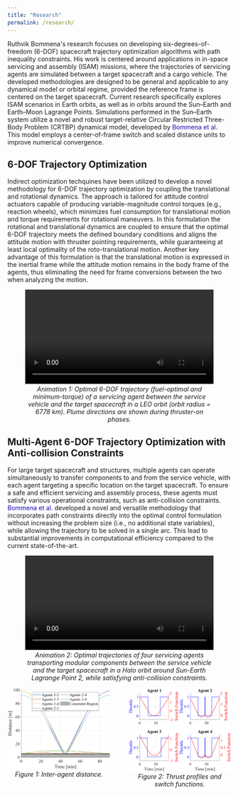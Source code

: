 ```yaml
---
title: "Research"
permalink: /research/
---
```


Ruthvik Bommena's research focuses on developing six-degrees-of-freedom (6-DOF) spacecraft trajectory optimization algorithms with path inequality constraints. His work is centered around applications in in-space servicing and assembly (ISAM) missions, where the trajectories of servicing agents are simulated between a target spacecraft and a cargo vehicle. The developed methodologies are designed to be general and applicable to any dynamical model or orbital regime, provided the reference frame is centered on the target spacecraft. Current research specifically explores ISAM scenarios in Earth orbits, as well as in orbits around the Sun–Earth and Earth–Moon Lagrange Points. Simulations performed in the Sun–Earth system utilize a novel and robust target-relative Circular Restricted Three-Body Problem (CRTBP) dynamical model, developed by <a href="https://link.springer.com/article/10.1007/s40295-024-00470-7" target="_blank" style="color:#1a0dab; text-decoration:none;">Bommena et al</a>. This model employs a center-of-frame switch and scaled distance units to improve numerical convergence.

## 6-DOF Trajectory Optimization
Indirect optimization techquines have been utilized to develop a novel methodology for 6-DOF trajectory optimization by coupling the translational and rotational dynamics. The approach is tailored for attitude control actuators capable of producing variable-magnitude control torques (e.g., reaction wheels), which minimizes fuel consumption for translational motion and torque requirements for rotational maneuvers. In this formulation the rotational and translational dynamics are coupled to ensure that the optimal 6-DOF trajectory meets the defined boundary conditions and aligns the attitude motion with thruster pointing requirements, while guaranteeing at least local optimality of the roto-translational motion. Another key advantage of this formulation is that the translational motion is expressed in the inertial frame while the attitude motion remains in the body frame of the agents, thus eliminating the need for frame conversions between the two when analyzing the motion.
<!-- Video Section -->
<figure>
  <video width="100%" controls>
    <source src="/assets/videos/LEO_6DOFTrajectoryTargetFrame_withPlumeDirection.mp4" type="video/mp4">
    Your browser does not support the video tag.
  </video>
  <figcaption style="text-align: center; font-style: italic;">
    Animation 1: Optimal 6-DOF trajectory (fuel-optimal and minimum-torque) of a servicing agent between the service vehicle and the target spacecraft in a LEO orbit (orbit radius = 6778 km). Plume directions are shown during thruster-on phases.
  </figcaption>
</figure>

## Multi-Agent 6-DOF Trajectory Optimization with Anti-collision Constraints
For large target spacecraft and structures, multiple agents can operate simultaneously to transfer components to and from the service vehicle, with each agent targeting a specific location on the target spacecraft. To ensure a safe and efficient servicing and assembly process, these agents must satisfy various operational constraints, such as anti-collision constraints. <a href="https://link.springer.com/article/10.1007/s40295-024-00470-7" target="_blank" style="color:#1a0dab; text-decoration:none;">Bommena et al.</a> developed a novel and versatile methodology that incorporates path constraints directly into the optimal control formulation without increasing the problem size (i.e., no additional state variables), while allowing the trajectory to be solved in a single arc. This lead to substantial improvements in computational efficiency compared to the current state-of-the-art. 

<!-- Video Section -->
<figure>
  <video width="100%" controls>
    <source src="/assets/videos/CRTBP_4S_Animation.mp4" type="video/mp4">
    Your browser does not support the video tag.
  </video>
  <figcaption style="text-align: center; font-style: italic;">
    Animation 2: Optimal trajectories of four servicing agents transporting modular components between the service vehicle and the target spacecraft in a Halo orbit around Sun-Earth Lagrange Point 2, while satisfying anti-collision constraints.
  </figcaption>
</figure>

<!-- Side-by-Side Figures -->
<div style="display: flex; justify-content: center; gap: 40px; flex-wrap: wrap; margin-top: 0;">
  <figure style="flex: 1; max-width: 500px; display: flex; flex-direction: column; align-items: center; margin: 0;">
    <img src="/assets/images/Distance4S.png" alt="Figure 1" style="width: 100%;" />
    <figcaption style="text-align: center; font-style: italic; margin-top: 0.2em;">Figure 1: Inter-agent distance.</figcaption>
  </figure>

  <figure style="flex: 1; max-width: 500px; display: flex; flex-direction: column; align-items: center; margin: 0;">
    <img src="/assets/images/TPSF4S.png" alt="Figure 2" style="width: 100%;" />
    <figcaption style="text-align: center; font-style: italic; margin-top: 0.2em;">Figure 2: Thrust profiles and switch functions.</figcaption>
  </figure>
</div>
